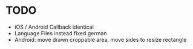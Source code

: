 # TODO #

- iOS / Android Callback identical
- Language Files instead fixed german
- Android: move drawn croppable area, move sides to resize rectangle 